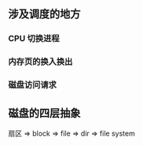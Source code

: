 

## 涉及调度的地方

### CPU 切换进程

### 内存页的换入换出

### 磁盘访问请求



## 磁盘的四层抽象

扇区 => block => file => dir => file system

